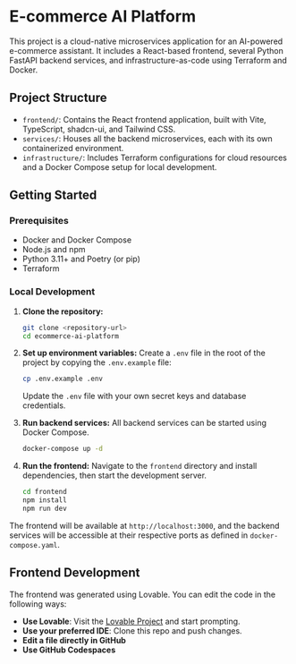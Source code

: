 # E-commerce AI Platform

This project is a cloud-native microservices application for an AI-powered e-commerce assistant. It includes a React-based frontend, several Python FastAPI backend services, and infrastructure-as-code using Terraform and Docker.

## Project Structure

- `frontend/`: Contains the React frontend application, built with Vite, TypeScript, shadcn-ui, and Tailwind CSS.
- `services/`: Houses all the backend microservices, each with its own containerized environment.
- `infrastructure/`: Includes Terraform configurations for cloud resources and a Docker Compose setup for local development.

## Getting Started

### Prerequisites

- Docker and Docker Compose
- Node.js and npm
- Python 3.11+ and Poetry (or pip)
- Terraform

### Local Development

1.  **Clone the repository:**
    ```bash
    git clone <repository-url>
    cd ecommerce-ai-platform
    ```

2.  **Set up environment variables:**
    Create a `.env` file in the root of the project by copying the `.env.example` file:
    ```bash
    cp .env.example .env
    ```
    Update the `.env` file with your own secret keys and database credentials.

3.  **Run backend services:**
    All backend services can be started using Docker Compose.
    ```bash
    docker-compose up -d
    ```

3.  **Run the frontend:**
    Navigate to the `frontend` directory and install dependencies, then start the development server.
    ```bash
    cd frontend
    npm install
    npm run dev
    ```

The frontend will be available at `http://localhost:3000`, and the backend services will be accessible at their respective ports as defined in `docker-compose.yaml`.

## Frontend Development

The frontend was generated using Lovable. You can edit the code in the following ways:

*   **Use Lovable**: Visit the [Lovable Project](https://lovable.dev/projects/1dee1898-bc01-41b4-9477-f6e69e46792b) and start prompting.
*   **Use your preferred IDE**: Clone this repo and push changes.
*   **Edit a file directly in GitHub**
*   **Use GitHub Codespaces**
